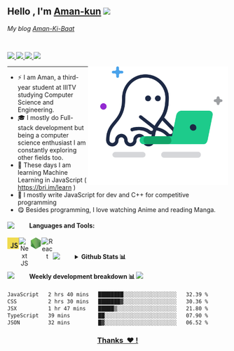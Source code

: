 <h2> Hello , I'm <a href="https://amanraj.me">Aman-kun</a> <img src="https://media.giphy.com/media/IfsByYYHyNlnINT46g/giphy.gif" width="50"> </h2>
<p><em>My blog <a href="https://aman-ki-baat.vercel.app/">Aman-Ki-Baat</a> </em></p>
<br />
<p >
  <a href="https://twitter.com/AmanRaj1608">
    <img src="https://img.shields.io/badge/-Twitter-1ca0f1?style=flat-square&labelColor=1ca0f1&logo=twitter&logoColor=white&link=https://twitter.com/AmanRaj1608">
   <a/>
  <a href="https://stackoverflow.com/users/11097431/aman-raj">
    <img src="https://img.shields.io/badge/-StackOverflow-f48024?style=flat-square&labelColor=f48024&logo=stackoverflow&logoColor=white&link=https://stackoverflow.com/users/11097431/aman-raj">
   <a/>
  <a href="https://www.linkedin.com/in/amanraj1608/">
    <img src="https://img.shields.io/badge/-LinkedIn-blue?style=flat-square&logo=Linkedin&logoColor=white&link=https://www.linkedin.com/in/amanraj1608/">
  <a/>
   <a href="mailto:archanaamanraj@gmail.com">
    <img src="https://img.shields.io/badge/-Email-c14438?style=flat-square&logo=Gmail&logoColor=white&link=mailto:archanaamanraj@gmail.com">
   <a/>
   <!--  <a href="https://github.com/AmanRaj1608/AmanRaj1608"> 
    <img src="http://okokcoolokok.glitch.me/badge?page_id=AmanRaj1608.AmanRaj1608"> -->
   <a/>
</p>

<img src="https://github.com/AmanRaj1608/AmanRaj1608/blob/master/assets/code.svg" width="320" align='right'>

---

- ⚡ I am Aman, a third-year student at IIITV studying Computer Science and Engineering.
- 🎓 I mostly do Full-stack development but being a computer science enthusiast I am constantly exploring other fields too.
- 🤖 These days I am learning Machine Learning in JavaScript ( https://bri.im/learn )
- 🌊 I mostly write JavaScript for dev and C++ for competitive programming
- 😋 Besides programming, I love watching Anime and reading Manga.

#### <img align='left' src="https://media.giphy.com/media/mTs11L9uuyGiI/giphy.gif" width="50"> Languages and Tools:

<p align="center"> 
  <img align="left" alt="JavaScript" width="26px" src="https://raw.githubusercontent.com/github/explore/80688e429a7d4ef2fca1e82350fe8e3517d3494d/topics/javascript/javascript.png" />
  <img align="left" alt="Next JS" width="26px" src="https://cdn.worldvectorlogo.com/logos/next-js.svg" />
  <img align="left" alt="Node.js" width="26px" src="https://raw.githubusercontent.com/github/explore/80688e429a7d4ef2fca1e82350fe8e3517d3494d/topics/nodejs/nodejs.png" />
  <img align="left" alt="React" width="26px" src="https://cdn.iconscout.com/icon/free/png-512/react-1-282599.png" />
</p>

<br />
<br />

<details>
  <summary><img align='left' src="https://media.giphy.com/media/mTs11L9uuyGiI/giphy.gif" width="50"><b>Github Stats 📊</b></summary>
  <p align="center"> 
    <a href="https://amanraj1608.vercel.app/">
      <img 
       align="center" 
       src="https://github-readme-stats.vercel.app/api?username=amanraj1608&hide_border=true&show_icons=true&include_all_commits=true&theme=material-palenight" 
       alt="Aman's github stats" 
      />
    </a>
    <!-- 
    <a href="https://amanraj1608.vercel.app/">
      <img 
       align="center" 
       src="https://github-readme-stats.anuraghazra1.vercel.app/api/top-langs/?username=amanraj1608&layout=compact&theme=material-palenight" 
       alt="Aman's github stats" 
      />
    </a> -->
  </p>
</details>

#### <img align='left' src="https://media.giphy.com/media/mTs11L9uuyGiI/giphy.gif" width="50">Weekly development breakdown 📊 <img src="https://media.giphy.com/media/WUlplcMpOCEmTGBtBW/giphy.gif" width="30">
<!--START_SECTION:waka-->
```text
JavaScript   2 hrs 40 mins   ████████░░░░░░░░░░░░░░░░░   32.39 % 
CSS          2 hrs 30 mins   ███████▓░░░░░░░░░░░░░░░░░   30.36 % 
JSX          1 hr 47 mins    █████▒░░░░░░░░░░░░░░░░░░░   21.80 % 
TypeScript   39 mins         ██░░░░░░░░░░░░░░░░░░░░░░░   07.90 % 
JSON         32 mins         █▓░░░░░░░░░░░░░░░░░░░░░░░   06.52 % 
```
<!--END_SECTION:waka-->

<h3 align="center"><a href="https://amanraj.me/thanks">Thanks &nbsp;❤️&nbsp;!</a></h3>
